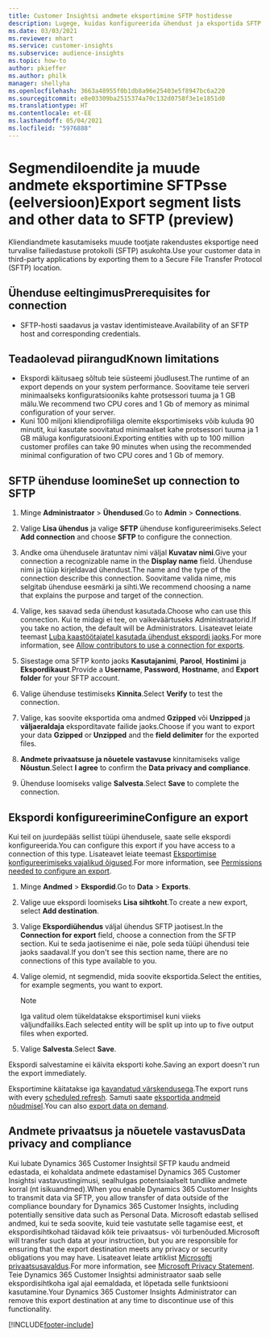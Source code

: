 ```yaml
---
title: Customer Insightsi andmete eksportimine SFTP hostidesse
description: Lugege, kuidas konfigureerida ühendust ja eksportida SFTP asukohta.
ms.date: 03/03/2021
ms.reviewer: mhart
ms.service: customer-insights
ms.subservice: audience-insights
ms.topic: how-to
author: pkieffer
ms.author: philk
manager: shellyha
ms.openlocfilehash: 3663a48955f0b1db8a96e25403e5f8947bc6a220
ms.sourcegitcommit: e8e03309ba2515374a70c132d0758f3e1e1851d0
ms.translationtype: HT
ms.contentlocale: et-EE
ms.lasthandoff: 05/04/2021
ms.locfileid: "5976888"
---
```

# <a name="export-segment-lists-and-other-data-to-sftp-preview"></a><span data-ttu-id="87cb0-103">Segmendiloendite ja muude andmete eksportimine SFTPsse (eelversioon)</span><span class="sxs-lookup"><span data-stu-id="87cb0-103">Export segment lists and other data to SFTP (preview)</span></span>

<span data-ttu-id="87cb0-104">Kliendiandmete kasutamiseks muude tootjate rakendustes eksportige need turvalise failiedastuse protokolli (SFTP) asukohta.</span><span class="sxs-lookup"><span data-stu-id="87cb0-104">Use your customer data in third-party applications by exporting them to a Secure File Transfer Protocol (SFTP) location.</span></span>

## <a name="prerequisites-for-connection"></a><span data-ttu-id="87cb0-105">Ühenduse eeltingimus</span><span class="sxs-lookup"><span data-stu-id="87cb0-105">Prerequisites for connection</span></span>

- <span data-ttu-id="87cb0-106">SFTP-hosti saadavus ja vastav identimisteave.</span><span class="sxs-lookup"><span data-stu-id="87cb0-106">Availability of an SFTP host and corresponding credentials.</span></span>

## <a name="known-limitations"></a><span data-ttu-id="87cb0-107">Teadaolevad piirangud</span><span class="sxs-lookup"><span data-stu-id="87cb0-107">Known limitations</span></span>

- <span data-ttu-id="87cb0-108">Ekspordi käitusaeg sõltub teie süsteemi jõudlusest.</span><span class="sxs-lookup"><span data-stu-id="87cb0-108">The runtime of an export depends on your system performance.</span></span> <span data-ttu-id="87cb0-109">Soovitame teie serveri minimaalseks konfiguratsiooniks kahte protsessori tuuma ja 1 GB mälu.</span><span class="sxs-lookup"><span data-stu-id="87cb0-109">We recommend two CPU cores and 1 Gb of memory as minimal configuration of your server.</span></span> 
- <span data-ttu-id="87cb0-110">Kuni 100 miljoni kliendiprofiiliga olemite eksportimiseks võib kuluda 90 minutit, kui kasutate soovitatud minimaalset kahe protsessori tuuma ja 1 GB mäluga konfiguratsiooni.</span><span class="sxs-lookup"><span data-stu-id="87cb0-110">Exporting entities with up to 100 million customer profiles can take 90 minutes when using the recommended minimal configuration of two CPU cores and 1 Gb of memory.</span></span> 

## <a name="set-up-connection-to-sftp"></a><span data-ttu-id="87cb0-111">SFTP ühenduse loomine</span><span class="sxs-lookup"><span data-stu-id="87cb0-111">Set up connection to SFTP</span></span>

1. <span data-ttu-id="87cb0-112">Minge **Administraator** > **Ühendused**.</span><span class="sxs-lookup"><span data-stu-id="87cb0-112">Go to **Admin** > **Connections**.</span></span>

1. <span data-ttu-id="87cb0-113">Valige **Lisa ühendus** ja valige **SFTP** ühenduse konfigureerimiseks.</span><span class="sxs-lookup"><span data-stu-id="87cb0-113">Select **Add connection** and choose **SFTP** to configure the connection.</span></span>

1. <span data-ttu-id="87cb0-114">Andke oma ühendusele äratuntav nimi väljal **Kuvatav nimi**.</span><span class="sxs-lookup"><span data-stu-id="87cb0-114">Give your connection a recognizable name in the **Display name** field.</span></span> <span data-ttu-id="87cb0-115">Ühenduse nimi ja tüüp kirjeldavad ühendust.</span><span class="sxs-lookup"><span data-stu-id="87cb0-115">The name and the type of the connection describe this connection.</span></span> <span data-ttu-id="87cb0-116">Soovitame valida nime, mis selgitab ühenduse eesmärki ja sihti.</span><span class="sxs-lookup"><span data-stu-id="87cb0-116">We recommend choosing a name that explains the purpose and target of the connection.</span></span>

1. <span data-ttu-id="87cb0-117">Valige, kes saavad seda ühendust kasutada.</span><span class="sxs-lookup"><span data-stu-id="87cb0-117">Choose who can use this connection.</span></span> <span data-ttu-id="87cb0-118">Kui te midagi ei tee, on vaikeväärtuseks Administraatorid.</span><span class="sxs-lookup"><span data-stu-id="87cb0-118">If you take no action, the default will be Administrators.</span></span> <span data-ttu-id="87cb0-119">Lisateavet leiate teemast [Luba kaastöötajatel kasutada ühendust ekspordi jaoks](connections.md#allow-contributors-to-use-a-connection-for-exports).</span><span class="sxs-lookup"><span data-stu-id="87cb0-119">For more information, see [Allow contributors to use a connection for exports](connections.md#allow-contributors-to-use-a-connection-for-exports).</span></span>

1. <span data-ttu-id="87cb0-120">Sisestage oma SFTP konto jaoks **Kasutajanimi**, **Parool**, **Hostinimi** ja **Ekspordikaust**.</span><span class="sxs-lookup"><span data-stu-id="87cb0-120">Provide a **Username**, **Password**, **Hostname**, and **Export folder** for your SFTP account.</span></span>

1. <span data-ttu-id="87cb0-121">Valige ühenduse testimiseks **Kinnita**.</span><span class="sxs-lookup"><span data-stu-id="87cb0-121">Select **Verify** to test the connection.</span></span>

1. <span data-ttu-id="87cb0-122">Valige, kas soovite eksportida oma andmed **Gzipped** või **Unzipped** ja **väljaeraldaja** eksporditavate failide jaoks.</span><span class="sxs-lookup"><span data-stu-id="87cb0-122">Choose if you want to export your data **Gzipped** or **Unzipped** and the **field delimiter** for the exported files.</span></span>

1. <span data-ttu-id="87cb0-123">**Andmete privaatsuse ja nõuetele vastavuse** kinnitamiseks valige **Nõustun**.</span><span class="sxs-lookup"><span data-stu-id="87cb0-123">Select **I agree** to confirm the **Data privacy and compliance**.</span></span>

1. <span data-ttu-id="87cb0-124">Ühenduse loomiseks valige **Salvesta**.</span><span class="sxs-lookup"><span data-stu-id="87cb0-124">Select **Save** to complete the connection.</span></span>

## <a name="configure-an-export"></a><span data-ttu-id="87cb0-125">Ekspordi konfigureerimine</span><span class="sxs-lookup"><span data-stu-id="87cb0-125">Configure an export</span></span>

<span data-ttu-id="87cb0-126">Kui teil on juurdepääs sellist tüüpi ühendusele, saate selle ekspordi konfigureerida.</span><span class="sxs-lookup"><span data-stu-id="87cb0-126">You can configure this export if you have access to a connection of this type.</span></span> <span data-ttu-id="87cb0-127">Lisateavet leiate teemast [Eksportimise konfigureerimiseks vajalikud õigused](export-destinations.md#set-up-a-new-export).</span><span class="sxs-lookup"><span data-stu-id="87cb0-127">For more information, see [Permissions needed to configure an export](export-destinations.md#set-up-a-new-export).</span></span>

1. <span data-ttu-id="87cb0-128">Minge **Andmed** > **Ekspordid**.</span><span class="sxs-lookup"><span data-stu-id="87cb0-128">Go to **Data** > **Exports**.</span></span>

1. <span data-ttu-id="87cb0-129">Valige uue ekspordi loomiseks **Lisa sihtkoht**.</span><span class="sxs-lookup"><span data-stu-id="87cb0-129">To create a new export, select **Add destination**.</span></span>

1. <span data-ttu-id="87cb0-130">Valige **Ekspordiühendus** väljal ühendus SFTP jaotisest.</span><span class="sxs-lookup"><span data-stu-id="87cb0-130">In the **Connection for export** field, choose a connection from the SFTP section.</span></span> <span data-ttu-id="87cb0-131">Kui te seda jaotisenime ei näe, pole seda tüüpi ühendusi teie jaoks saadaval.</span><span class="sxs-lookup"><span data-stu-id="87cb0-131">If you don't see this section name, there are no connections of this type available to you.</span></span>

1. <span data-ttu-id="87cb0-132">Valige olemid, nt segmendid, mida soovite eksportida.</span><span class="sxs-lookup"><span data-stu-id="87cb0-132">Select the entities, for example segments, you want to export.</span></span>

   > [!NOTE]
   > <span data-ttu-id="87cb0-133">Iga valitud olem tükeldatakse eksportimisel kuni viieks väljundfailiks.</span><span class="sxs-lookup"><span data-stu-id="87cb0-133">Each selected entity will be split up into up to five output files when exported.</span></span> 

1. <span data-ttu-id="87cb0-134">Valige **Salvesta**.</span><span class="sxs-lookup"><span data-stu-id="87cb0-134">Select **Save**.</span></span>

<span data-ttu-id="87cb0-135">Ekspordi salvestamine ei käivita eksporti kohe.</span><span class="sxs-lookup"><span data-stu-id="87cb0-135">Saving an export doesn't run the export immediately.</span></span>

<span data-ttu-id="87cb0-136">Eksportimine käitatakse iga [kavandatud värskendusega](system.md#schedule-tab).</span><span class="sxs-lookup"><span data-stu-id="87cb0-136">The export runs with every [scheduled refresh](system.md#schedule-tab).</span></span> <span data-ttu-id="87cb0-137">Samuti saate [eksportida andmeid nõudmisel](export-destinations.md#run-exports-on-demand).</span><span class="sxs-lookup"><span data-stu-id="87cb0-137">You can also [export data on demand](export-destinations.md#run-exports-on-demand).</span></span> 

## <a name="data-privacy-and-compliance"></a><span data-ttu-id="87cb0-138">Andmete privaatsus ja nõuetele vastavus</span><span class="sxs-lookup"><span data-stu-id="87cb0-138">Data privacy and compliance</span></span>

<span data-ttu-id="87cb0-139">Kui lubate Dynamics 365 Customer Insightsil SFTP kaudu andmeid edastada, ei kohaldata andmete edastamisel Dynamics 365 Customer Insightsi vastavustingimusi, sealhulgas potentsiaalselt tundlike andmete korral (nt isikuandmed).</span><span class="sxs-lookup"><span data-stu-id="87cb0-139">When you enable Dynamics 365 Customer Insights to transmit data via SFTP, you allow transfer of data outside of the compliance boundary for Dynamics 365 Customer Insights, including potentially sensitive data such as Personal Data.</span></span> <span data-ttu-id="87cb0-140">Microsoft edastab sellised andmed, kui te seda soovite, kuid teie vastutate selle tagamise eest, et ekspordisihtkohad täidavad kõik teie privaatsus- või turbenõuded.</span><span class="sxs-lookup"><span data-stu-id="87cb0-140">Microsoft will transfer such data at your instruction, but you are responsible for ensuring that the export destination meets any privacy or security obligations you may have.</span></span> <span data-ttu-id="87cb0-141">Lisateavet leiate artiklist [Microsofti privaatsusavaldus](https://go.microsoft.com/fwlink/?linkid=396732).</span><span class="sxs-lookup"><span data-stu-id="87cb0-141">For more information, see [Microsoft Privacy Statement](https://go.microsoft.com/fwlink/?linkid=396732).</span></span>
<span data-ttu-id="87cb0-142">Teie Dynamics 365 Customer Insightsi administraator saab selle ekspordisihtkoha igal ajal eemaldada, et lõpetada selle funktsiooni kasutamine.</span><span class="sxs-lookup"><span data-stu-id="87cb0-142">Your Dynamics 365 Customer Insights Administrator can remove this export destination at any time to discontinue use of this functionality.</span></span>

[!INCLUDE[footer-include](../includes/footer-banner.md)]

